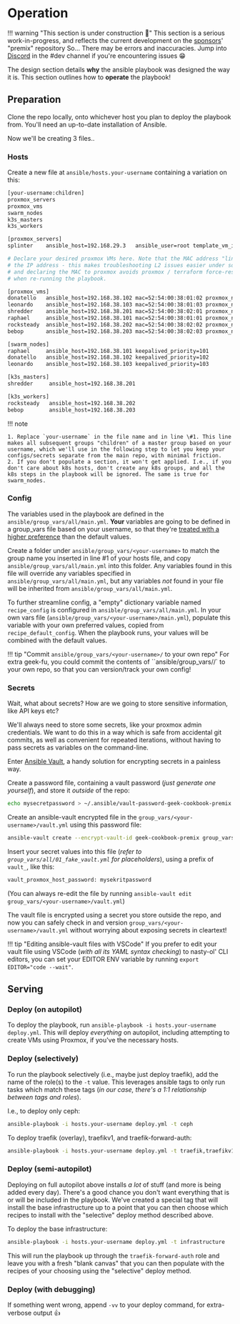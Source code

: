 # Operation

!!! warning "This section is under construction :hammer:"
    This section is a serious work-in-progress, and reflects the current development on the [sponsors](https://github.com/sponsors/funkypenguin)' "premix" repository
    So... There may be errors and inaccuracies. Jump into [Discord](http://chat.funkypenguin.co.nz) in the #dev channel if you're encountering issues 😁

The design section details **why** the ansible playbook was designed the way it is. This section outlines how to **operate** the playbook!

## Preparation

Clone the repo locally, onto whichever host you plan to deploy the playbook from. You'll need an up-to-date installation of Ansible.

Now we'll be creating 3 files..

### Hosts

Create a new file at `ansible/hosts.your-username` containing a variation on this:

```bash
[your-username:children]
proxmox_servers
proxmox_vms
swarm_nodes
k3s_masters
k3s_workers

[proxmox_servers]
splinter    ansible_host=192.168.29.3   ansible_user=root template_vm_id=201

# Declare your desired proxmox VMs here. Note that the MAC address "lines up" with_
# the IP address - this makes troubleshooting L2 issues easier under some circumstances,
# and declaring the MAC to proxmox avoids proxmox / terraform force-restarting the VMs
# when re-running the playbook.

[proxmox_vms]
donatello   ansible_host=192.168.38.102 mac=52:54:00:38:01:02 proxmox_node=splinter
leonardo    ansible_host=192.168.38.103 mac=52:54:00:38:01:03 proxmox_node=splinter
shredder    ansible_host=192.168.38.201 mac=52:54:00:38:02:01 proxmox_node=splinter
raphael     ansible_host=192.168.38.101 mac=52:54:00:38:01:01 proxmox_node=splinter
rocksteady  ansible_host=192.168.38.202 mac=52:54:00:38:02:02 proxmox_node=splinter
bebop       ansible_host=192.168.38.203 mac=52:54:00:38:02:03 proxmox_node=splinter

[swarm_nodes]
raphael     ansible_host=192.168.38.101 keepalived_priority=101 
donatello   ansible_host=192.168.38.102 keepalived_priority=102
leonardo    ansible_host=192.168.38.103 keepalived_priority=103

[k3s_masters]
shredder     ansible_host=192.168.38.201

[k3s_workers]
rocksteady   ansible_host=192.168.38.202
bebop        ansible_host=192.168.38.203
```

!!! note

    1. Replace `your-username` in the file name and in line \#1. This line makes all subsequent groups "children" of a master group based on your username, which we'll use in the following step to let you keep your configs/secrets separate from the main repo, with minimal friction.
    2. If you don't populate a section, it won't get applied. I.e., if you don't care about k8s hosts, don't create any k8s groups, and all the k8s steps in the playbook will be ignored. The same is true for swarm_nodes.

### Config

The variables used in the playbook are defined in the `ansible/group_vars/all/main.yml`. **Your** variables are going to be defined in a group_vars file based on your username, so that they're [treated with a higher preference](https://docs.ansible.com/ansible/latest/user_guide/playbooks_variables.html#variable-precedence-where-should-i-put-a-variable) than the default values.

Create a folder under `ansible/group_vars/<your-username>` to match the group name you inserted in line \#1 of your hosts file, and copy `ansible/group_vars/all/main.yml` into this folder. Any variables found in this file will override any variables specified in `ansible/group_vars/all/main.yml`, but any variables _not_ found in your file will be inherited from `ansible/group_vars/all/main.yml`.

To further streamline config, a "empty" dictionary variable named `recipe_config` is configured in `ansible/group_vars/all/main.yml`. In your own vars file (`ansible/group_vars/<your-username>/main.yml`), populate this variable with your own preferred values, copied from `recipe_default_config`. When the playbook runs, your values will be combined with the default values.

!!! tip "Commit `ansible/group_vars/<your-username>/` to your own repo"
    For extra geek-fu, you could commit the contents of ``ansible/group_vars/<your-username>/` to your own repo, so that you can version/track your own config!

### Secrets

Wait, what about secrets? How are we going to store sensitive information, like API keys etc?

We'll always need to store some secrets, like your proxmox admin credentials. We want to do this in a way which is safe from accidental git commits, as well as convenient for repeated iterations, without having to pass secrets as variables on the command-line.

Enter [Ansible Vault](https://docs.ansible.com/ansible/latest/user_guide/vault.html#creating-encrypted-files), a handy solution for encrypting secrets in a painless way.

Create a password file, containing a vault password (*just generate one yourself*), and store it _outside_ of the repo:

```bash
echo mysecretpassword > ~/.ansible/vault-password-geek-cookbook-premix
```

Create an ansible-vault encrypted file in the `group_vars/<your-username>/vault.yml` using this password file:

```bash
ansible-vault create --encrypt-vault-id geek-cookbook-premix group_vars/<your-username>/vault.yml
```

Insert your secret values into this file (*refer to `group_vars/all/01_fake_vault.yml` for placeholders*), using a prefix of `vault_`, like this:

```bash
vault_proxmox_host_password: mysekritpassword
```

(You can always re-edit the file by running `ansible-vault edit group_vars/<your-username>/vault.yml`)

The vault file is encrypted using a secret you store outside the repo, and now you can safely check in and version `group_vars/<your-username>/vault.yml` without worrying about exposing secrets in cleartext!

!!! tip "Editing ansible-vault files with VSCode"
    If you prefer to edit your vault file using VSCode (*with all its YAML syntax checking*) to nasty-ol' CLI editors, you can set your EDITOR ENV variable by running `export EDITOR="code --wait"`.

## Serving

### Deploy (on autopilot)

To deploy the playbook, run `ansible-playbook -i hosts.your-username deploy.yml`. This will deploy _everything_ on autopilot, including attempting to create VMs using Proxmox, if you've the necessary hosts.

### Deploy (selectively)

To run the playbook selectively (i.e., maybe just deploy traefik), add the name of the role(s) to the `-t` value. This leverages ansible tags to only run tasks which match these tags (*in our case, there's a 1:1 relationship between tags and roles*).

I.e., to deploy only ceph:

```bash
ansible-playbook -i hosts.your-username deploy.yml -t ceph
```

To deploy traefik (overlay), traefikv1, and traefik-forward-auth:

```bash
ansible-playbook -i hosts.your-username deploy.yml -t traefik,traefikv1,traefik-forward-auth
```

### Deploy (semi-autopilot)

Deploying on full autopilot above installs _a lot_ of stuff (and more is being added every day). There's a good chance you don't want everything that is or will be included in the playbook. We've created a special tag that will install the base infrastructure up to a point that you can then choose which recipes to install with the "selective" deploy method described above.

To deploy the base infrastructure:

```bash
ansible-playbook -i hosts.your-username deploy.yml -t infrastructure
```

This will run the playbook up through the `traefik-forward-auth` role and leave you with a fresh "blank canvas" that you can then populate with the recipes of your choosing using the "selective" deploy method.

### Deploy (with debugging)

If something went wrong, append `-vv` to your deploy command, for extra-verbose output :thumbsup:
